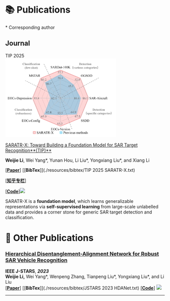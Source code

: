 # 📚 Publications
\* Corresponding author

## Journal

<div class='paper-box'><div class='paper-box-image'><div><div class="badge">TIP 2025</div><img src='images/pub/TIP_2025_SARATR-X.png' alt="sym" width="350"  >
</div></div>
<div class='paper-box-text' markdown="1">

[SARATR-X: Toward Building a Foundation Model for SAR Target Recognition**(TIP)**](https://ieeexplore.ieee.org/document/10856784)

**Weijie Li**, Wei Yang\*, Yunan Hou, Li Liu\*, Yongxiang Liu\*, and Xiang Li

[[**Paper**]](https://ieeexplore.ieee.org/document/10856784)
[[**BibTex**]](./resources/bibtex/TIP 2025 SARATR-X.txt) 

[[**知乎专栏**]](https://zhuanlan.zhihu.com/p/20701889782)

[[**Code**]](https://github.com/waterdisappear/SARATR-X)[![](https://img.shields.io/github/stars/waterdisappear/SARATR-X?style=social)](https://github.com/waterdisappear/SARATR-X)

SARATR-X is a **foundation model**, which learns generalizable representations via **self-supervised learning** from large-scale unlabelled data and provides a corner stone for generic SAR target detection and classification.

</div>
</div>



# 📃 Other Publications

### [Hierarchical Disentanglement-Alignment Network for Robust SAR Vehicle Recognition](https://ieeexplore.ieee.org/document/10283916)
**IEEE J-STARS**, ***2023***  
**Weijie Li,** Wei Yang\*, Wenpeng Zhang, Tianpeng Liu\*, Yongxiang Liu\*, and Li Liu   
[[**Paper**]](https://ieeexplore.ieee.org/document/10283916) [[**BibTex**]](./resources/bibtex/JSTARS 2023 HDANet.txt) [[**Code**]](https://github.com/waterdisappear/SAR-ATR-HDANet)  [![](https://img.shields.io/github/stars/waterdisappear/SAR-ATR-HDANet?style=social)](https://github.com/waterdisappear/SAR-ATR-HDANet)

---

